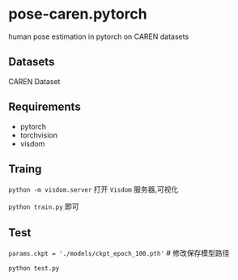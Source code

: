 # pose-caren.pytorch
human pose estimation in pytorch on CAREN datasets

## Datasets
CAREN Dataset

## Requirements
- pytorch
- torchvision
- visdom

## Traing
`python -m visdom.server` 打开 `Visdom` 服务器,可视化

`python train.py` 即可

## Test
`params.ckpt = './models/ckpt_epoch_100.pth'` # 修改保存模型路径

`python test.py`
